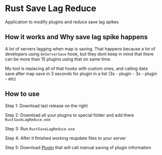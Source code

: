 # Rust Save Lag Reduce
Application to modify plugins and reduce save lag spikes

## How it works and Why save lag spike happens
A lot of servers lagging when map is saving. That happens because a lot of developers using `OnServerSave` hook, but they dont keep in mind that there can be more than 15 plugins using that on same time. 

My tool is replacing all of that hooks with custom ones, and calling data save after map save in 3 seconds for plugin in a list (3s - plugin - 3s - plugin - etc)

## How to use

Step 1: Download last release on the right

Step 2: Download all your plugins to special folder and add there `RustSaveLagReduce.exe`

Step 3: Run `RustSaveLagReduce.exe`

Step 4: After it finished working reupdate files to your server

Step 5: Download [Plugin](https://rustworkshop.space/resources/save-lag-reduce.229/) that will call manual saving of plugin information
